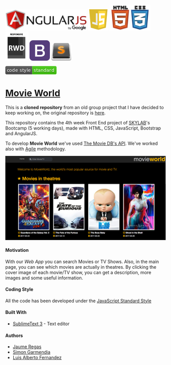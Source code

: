 <a href="https://angularjs.org/"><img src="https://github.com/jaumereg/img-logos/blob/master/logos/angularjs.png" width= "256px"></a>
<a href="https://www.javascript.com/"><img src="https://github.com/jaumereg/img-logos/blob/master/logos/javascript.png" width= "64px"></a>
<a href="https://www.w3.org/standards/webdesign/htmlcss"><img src="https://github.com/jaumereg/img-logos/blob/master/logos/html5-css3.png" width= "128px"></a>
<a href="https://www.w3schools.com/html/html_responsive.asp"><img src="https://github.com/jaumereg/img-logos/blob/master/logos/responsive.png" width= "72px"></a>
<a href="http://getbootstrap.com/"><img src="https://github.com/jaumereg/img-logos/blob/master/logos/bootstrap.png" width= "64px"></a>
<a href="https://www.sublimetext.com/"><img src="https://github.com/jaumereg/img-logos/blob/master/logos/sublimetext.png" width= "64px"></a>


<a href="http://standardjs.com/"><img src="https://github.com/jaumereg/img-logos/blob/master/logos/js-standard-style.png"></a>


# [Movie World](https://jaumereg.github.io/movie_world/)

This is a **cloned repository** from an old group project that I have decided to keep working on, the original repository is [here](https://github.com/lfernandezcall/movie_world).

This repository contains the 4th week Front End project of [SKYLAB](http://www.skylabcoders.com/es/)'s Bootcamp (5 working days), made with HTML, CSS, JavaScript, Bootstrap and AngularJS.

To develop **Movie World** we've used [The Movie DB's API](https://www.themoviedb.org/). We've worked also with [Agile](http://agilemethodology.org/) methodology.


![movie_world](https://github.com/jaumereg/movie-world/blob/master/img/screen_shot.png?raw=true)

#### Motivation

With our _Web App_ you can search Movies or TV Shows. Also, in the main page, you can see which movies are actually in theatres. By clicking the cover image of each movie/TV show, you can get a description, more images and some useful information.

#### Coding Style
All the code has been developed under the [JavaScript Standard Style](https://standardjs.com/)

#### Built With 

* [SublimeText 3](http://https//https:/npmdejs.org/www.sublimetext.com) - Text editor

#### Authors

* [Jaume Regas](https://github.com/jaumereg)
* [Simon Garmendia](https://github.com/sgarmendia)
* [Luis Alberto Fernandez](https://github.com/lfernandezcall)






